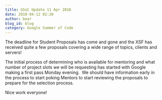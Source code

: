 ```yaml
---
title: GSoC Update 11 Apr 2010
date: 2010-04-12 02:20
author: bear
blog_id: blog
category: Google Summer of Code
---
```


The deadline for Student Proposals has come and gone and the XSF has received quite a few proposals covering a wide range of topics, clients and servers!

The initial process of determining who is available for mentoring and what number of project slots we will be requesting has started with Google making a first pass Monday evening.  We should have information early in the process to start poking Mentors to start reviewing the proposals to prepare for the selection process.

Nice work everyone!
